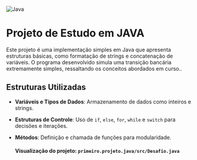 ![Java](https://img.shields.io/badge/java-%23ED8B00.svg?style=for-the-badge&logo=openjdk&logoColor=white)
# Projeto de Estudo em JAVA

Este projeto é uma implementação simples em Java que apresenta estruturas básicas, como formatação de strings e concatenação de variáveis. O programa desenvolvido simula uma transição bancária extremamente simples, ressaltando os conceitos abordados em curso..
## Estruturas Utilizadas

- **Variáveis e Tipos de Dados**: Armazenamento de dados como inteiros e strings.
- **Estruturas de Controle**: Uso de `if`, `else`, `for`, `while` e `switch` para decisões e iterações.
- **Métodos**: Definição e chamada de funções para modularidade.


  #### Visualização do projeto: `primeiro.projeto.java/src/Desafio.java`
